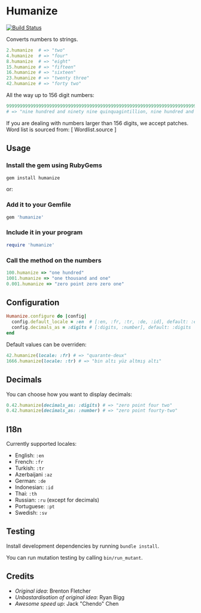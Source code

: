 # Humanize

[![Build Status](https://travis-ci.org/radar/humanize.svg?branch=master)](https://travis-ci.org/radar/humanize)

Converts numbers to strings.

```ruby
2.humanize  # => "two"
4.humanize  # => "four"
8.humanize  # => "eight"
15.humanize # => "fifteen"
16.humanize # => "sixteen"
23.humanize # => "twenty three"
42.humanize # => "forty two"
```

All the way up to 156 digit numbers:

```ruby
999999999999999999999999999999999999999999999999999999999999999999999999999999999999999999999999999999999999999999999999999999999999999999999999999999999999.humanize
# => "nine hundred and ninety nine quinquagintillion, nine hundred and ninety nine novenquadragintillion, nine hundred and ninety nine octoquadragintillion, nine hundred and ninety nine septenquadragintillion, nine hundred and ninety nine sesquadragintillion, nine hundred and ninety nine quinquadragintillion, nine hundred and ninety nine quattuorquadragintillion, nine hundred and ninety nine trequadragintillion, nine hundred and ninety nine duoquadragintillion, nine hundred and ninety nine unquadragintillion, nine hundred and ninety nine quadragintillion, nine hundred and ninety nine novemtrigintillion, nine hundred and ninety nine octotrigintillion, nine hundred and ninety nine septentrigintillion, nine hundred and ninety nine sextrigintillion, nine hundred and ninety nine quintrigintillion, nine hundred and ninety nine quattuortrigintillion, nine hundred and ninety nine trestrigintillion, nine hundred and ninety nine duotrigintillion, nine hundred and ninety nine untrigintillion, nine hundred and ninety nine trigintillion, nine hundred and ninety nine novemvigintillion, nine hundred and ninety nine octovigintillion, nine hundred and ninety nine septenvigintillion, nine hundred and ninety nine sexvigintillion, nine hundred and ninety nine quinvigintillion, nine hundred and ninety nine quattuortillion, nine hundred and ninety nine trevigintillion, nine hundred and ninety nine duovigintillion, nine hundred and ninety nine unvigintillion, nine hundred and ninety nine vigintillion, nine hundred and ninety nine novemdecillion, nine hundred and ninety nine octodecillion, nine hundred and ninety nine septendecillion, nine hundred and ninety nine sexdecillion, nine hundred and ninety nine quindecillion, nine hundred and ninety nine quattuordecillion, nine hundred and ninety nine tredecillion, nine hundred and ninety nine duodecillion, nine hundred and ninety nine undecillion, nine hundred and ninety nine decillion, nine hundred and ninety nine nonillion, nine hundred and ninety nine octillion, nine hundred and ninety nine septillion, nine hundred and ninety nine sextillion, nine hundred and ninety nine quintrillion, nine hundred and ninety nine quadrillion, nine hundred and ninety nine trillion, nine hundred and ninety nine billion, nine hundred and ninety nine million, nine hundred and ninety nine thousand nine hundred and ninety nine"
```

If you are dealing with numbers larger than 156 digits, we accept patches. Word list is sourced from: [ Wordlist.source ]

## Usage

### Install the gem using RubyGems

```bash
gem install humanize
```

or:

### Add it to your Gemfile

```ruby
gem 'humanize'
```

### Include it in your program

```ruby
require 'humanize'
```

### Call the method on the numbers

```ruby
100.humanize => "one hundred"
1001.humanize => "one thousand and one"
0.001.humanize => "zero point zero zero one"
```

## Configuration

```ruby
Humanize.configure do |config|
  config.default_locale = :en  # [:en, :fr, :tr, :de, :id], default: :en
  config.decimals_as = :digits # [:digits, :number], default: :digits
end
```

Default values can be overriden:

```ruby
42.humanize(locale: :fr) # => "quarante-deux"
1666.humanize(locale: :tr) # => "bin altı yüz altmış altı"
```

## Decimals

You can choose how you want to display decimals:

```ruby
0.42.humanize(decimals_as: :digits) # => "zero point four two"
0.42.humanize(decimals_as: :number) # => "zero point fourty-two"
```

## I18n

Currently supported locales:

* English: `:en`
* French: `:fr`
* Turkish: `:tr`
* Azerbaijani `:az`
* German: `:de`
* Indonesian: `:id`
* Thai: `:th`
* Russian: `:ru` (except for decimals)
* Portuguese: `:pt`
* Swedish: `:sv`

## Testing

Install development dependencies by running `bundle install`.

You can run mutation testing by calling `bin/run_mutant`.

## Credits

* *Original idea*: Brenton Fletcher
* *Unbastardisation of original idea*: Ryan Bigg
* *Awesome speed up*: Jack "Chendo" Chen
